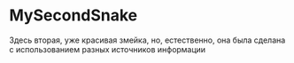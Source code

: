 # MySecondSnake

Здесь вторая, уже красивая змейка, но, естественно, она была сделана с использованием разных источников информации
